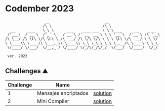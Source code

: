 # Codember 2023

```
                  __                         __
                 /\ \                       /\ \
  ___     ___    \_\ \      __     ___ ___  \ \ \____     __    _ __
 /'___\  / __`\  /'_` \   /'__`\ /' __` __`\ \ \ '__`\  /'__`\ /\`'__\
/\ \__/ /\ \L\ \/\ \L\ \ /\  __/ /\ \/\ \/\ \ \ \ \L\ \/\  __/ \ \ \/
\ \____\\ \____/\ \___,_\\ \____\\ \_\ \_\ \_\ \ \_,__/\ \____\ \ \_\
 \/____/ \/___/  \/__,_ / \/____/ \/_/\/_/\/_/  \/___/  \/____/  \/_/
				
 ver. 2023
```

## Challenges ⛰️

| Challenge | Name                                      |                                    |
| --------- | ----------------------------------------- | ---------------------------------- |
| 1         | Mensajes encriptados                      | [solution](./challenge_1/index.py) | 
| 2         | Mini Compiler                             | [solution](./challenge_2/index.py) | 
